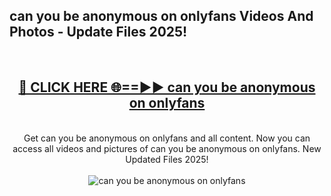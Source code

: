 <h2>can you be anonymous on onlyfans Videos And Photos - Update Files 2025!</h2>
<br>
<div align="center">
<h2><a href="https://linkcuts.com/hfmhzwbr" rel="nofollow">🔴 CLICK HERE 🌐==►► can you be anonymous on onlyfans</a></h2>
<br>
Get can you be anonymous on onlyfans and all content. Now you can access all videos and pictures of can you be anonymous on onlyfans. New Updated Files 2025!
<br>
<br>
<a href="https://linkcuts.com/hfmhzwbr" rel="nofollow" data-target="animated-image.originalLink"><img src="https://i.ibb.co.com/WyWwxjT/player-gif2.gif" alt="can you be anonymous on onlyfans" style="max-width: 100%; display: inline-block;" data-target="animated-image.originalImage"></a>
</div>
<br>